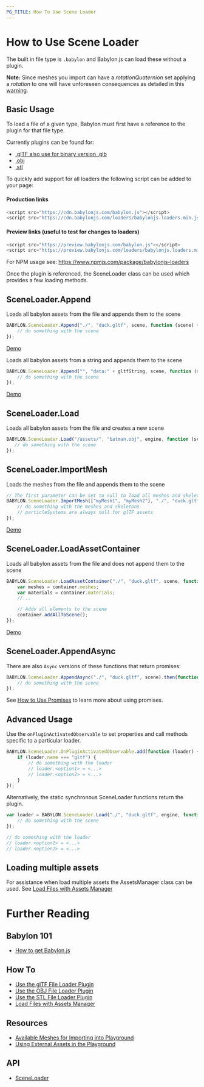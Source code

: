 ```yaml
---
PG_TITLE: How To Use Scene Loader
---
```


# How to Use Scene Loader

The built in file type is `.babylon` and Babylon.js can load these without a plugin.

**Note:** Since meshes you import can have a _rotationQuaternion_ set applying a _rotation_ to one will have unforeseen consequences as detailed in this [warning](/resources/rotation_conventions#warning).

## Basic Usage

To load a file of a given type, Babylon must first have a reference to the plugin for that file type.

Currently plugins can be found for:
 - [.glTF also use for binary version .glb](/how_to/glTF)
 - [.obj](/how_to/OBJ)
 - [.stl](/how_to/STL)

To quickly add support for all loaders the following script can be added to your page:

#### Production links

```javascript
<script src="https://cdn.babylonjs.com/babylon.js"></script>
<script src="https://cdn.babylonjs.com/loaders/babylonjs.loaders.min.js"></script>
```

#### Preview links (useful to test for changes to loaders)

```javascript
<script src="https://preview.babylonjs.com/babylon.js"></script>
<script src="https://preview.babylonjs.com/loaders/babylonjs.loaders.min.js"></script>
```
For NPM usage see: https://www.npmjs.com/package/babylonjs-loaders

Once the plugin is referenced, the SceneLoader class can be used which provides a few loading methods.

## SceneLoader.Append

Loads all babylon assets from the file and appends them to the scene

```javascript
BABYLON.SceneLoader.Append("./", "duck.gltf", scene, function (scene) {
    // do something with the scene
});
```

[Demo](http://www.babylonjs-playground.com/#WGZLGJ)

Loads all babylon assets from a string and appends them to the scene

```javascript
BABYLON.SceneLoader.Append("", "data:" + gltfString, scene, function (scene) {
    // do something with the scene
});
```

[Demo](https://playground.babylonjs.com/#88CB6A#1)

## SceneLoader.Load

Loads all babylon assets from the file and creates a new scene

```javascript
BABYLON.SceneLoader.Load("/assets/", "batman.obj", engine, function (scene) { 
   // do something with the scene
});
```

## SceneLoader.ImportMesh

Loads the meshes from the file and appends them to the scene

```javascript
// The first parameter can be set to null to load all meshes and skeletons
BABYLON.SceneLoader.ImportMesh(["myMesh1", "myMesh2"], "./", "duck.gltf", scene, function (meshes, particleSystems, skeletons) {
    // do something with the meshes and skeletons
    // particleSystems are always null for glTF assets
});
```

[Demo](http://www.babylonjs-playground.com/#JUKXQD)

## SceneLoader.LoadAssetContainer

Loads all babylon assets from the file and does not append them to the scene

```javascript
BABYLON.SceneLoader.LoadAssetContainer("./", "duck.gltf", scene, function (container) {
    var meshes = container.meshes;
    var materials = container.materials;
    //...

    // Adds all elements to the scene
    container.addAllToScene();
});
```

[Demo](http://www.babylonjs-playground.com/#JA1ND3#48)

## SceneLoader.AppendAsync

There are also `Async` versions of these functions that return promises:

```javascript
BABYLON.SceneLoader.AppendAsync("./", "duck.gltf", scene).then(function (scene) {
    // do something with the scene
});
```

See [How to Use Promises](/how_to/Promises) to learn more about using promises.

## Advanced Usage

Use the `onPluginActivatedObservable` to set properties and call methods specific to a particular loader.

```javascript
BABYLON.SceneLoader.OnPluginActivatedObservable.add(function (loader) {
    if (loader.name === "gltf") {
        // do something with the loader
        // loader.<option1> = <...>
        // loader.<option2> = <...>
    }
});
```

Alternatively, the static synchronous SceneLoader functions return the plugin.

```javascript
var loader = BABYLON.SceneLoader.Load("./", "duck.gltf", engine, function (scene) {
    // do something with the scene
});

// do something with the loader
// loader.<option1> = <...>
// loader.<option2> = <...>
```

## Loading multiple assets

For assistance when load multiple assets the AssetsManager class can be used.
See [Load Files with Assets Manager](/how_to/how_to_use_AssetsManager)

# Further Reading

## Babylon 101

- [How to get Babylon.js](/babylon101/how_to_get)

## How To

- [Use the glTF File Loader Plugin](/how_to/gltf)
- [Use the OBJ File Loader Plugin](/how_to/obj)
- [Use the STL File Loader Plugin](/how_to/stl)
- [Load Files with Assets Manager](/how_to/how_to_use_AssetsManager)

## Resources

- [Available Meshes for Importing into Playground](/resources/meshes_to_load)
- [Using External Assets in the Playground](/resources/external_pg_assets)

## API

- [SceneLoader](/api/classes/babylon.sceneloader.html)